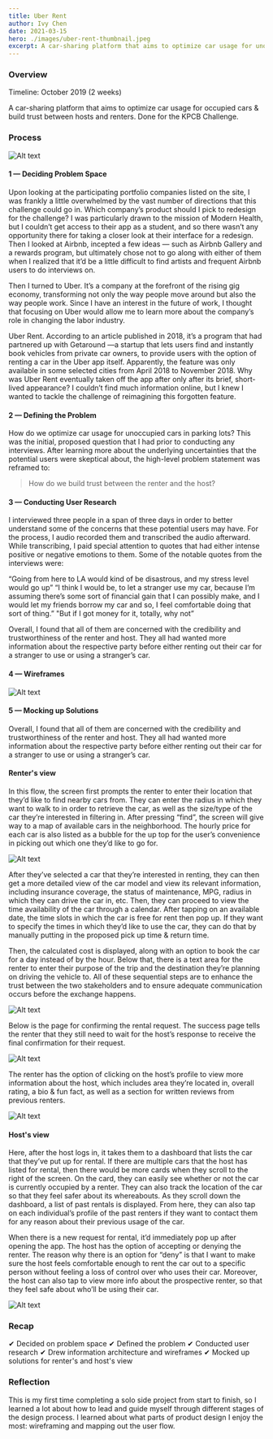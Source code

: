 ```yaml
---
title: Uber Rent
author: Ivy Chen
date: 2021-03-15
hero: ./images/uber-rent-thumbnail.jpeg
excerpt: A car-sharing platform that aims to optimize car usage for unoccupied cars & build trust between hosts and renters
---
```


### Overview

Timeline: October 2019 (2 weeks)

A car-sharing platform that aims to optimize car usage for occupied cars & build trust between hosts and renters. Done for the KPCB Challenge. 

### Process 

<div className="Image__Small">
  <img
    src="./images/timeline.png"
    title="timeline"
    alt="Alt text"
  />
</div>

#### 1 — Deciding Problem Space 

Upon looking at the participating portfolio companies listed on the site, I was frankly a little overwhelmed by the vast number of directions that this challenge could go in. Which company’s product should I pick to redesign for the challenge? I was particularly drawn to the mission of Modern Health, but I couldn’t get access to their app as a student, and so there wasn’t any opportunity there for taking a closer look at their interface for a redesign. Then I looked at Airbnb, incepted a few ideas — such as Airbnb Gallery and a rewards program, but ultimately chose not to go along with either of them when I realized that it’d be a little difficult to find artists and frequent Airbnb users to do interviews on.

Then I turned to Uber. It’s a company at the forefront of the rising gig economy, transforming not only the way people move around but also the way people work. Since I have an  interest in the future of work, I thought that focusing on Uber would allow me to learn more about the company’s role in changing the labor industry.

Uber Rent. According to an article published in 2018, it’s a program that had partnered up with Getaround —a startup that lets users find and instantly book vehicles from private car owners, to provide users with the option of renting a car in the Uber app itself. Apparently, the feature was only available in some selected cities from April 2018 to November 2018. Why was Uber Rent eventually taken off the app after only after its brief, short-lived appearance? I couldn’t find much information online, but I knew I wanted to tackle the challenge of reimagining this forgotten feature.

#### 2 — Defining the Problem 

How do we optimize car usage for unoccupied cars in parking lots? This was the initial, proposed question that I had prior to conducting any interviews. After learning more about the underlying uncertainties that the potential users were skeptical about, the high-level problem statement was reframed to:

>How do we build trust between the renter and the host?

#### 3 — Conducting User Research  

I interviewed three people in a span of three days in order to better understand some of the concerns that these potential users may have. For the process, I audio recorded them and transcribed the audio afterward. While transcribing, I paid special attention to quotes that had either intense positive or negative emotions to them. Some of the notable quotes from the interviews were:

“Going from here to LA would kind of be disastrous, and my stress level would go up”
“I think I would be, to let a stranger use my car, because I’m assuming there’s some sort of financial gain that I can possibly make, and I would let my friends borrow my car and so, I feel comfortable doing that sort of thing.”
"But if I got money for it, totally, why not”

Overall, I found that all of them are concerned with the credibility and trustworthiness of the renter and host. They all had wanted more information about the respective party before either renting out their car for a stranger to use or using a stranger’s car.


#### 4 — Wireframes

<div className="Image__Small">
  <img
    src="./images/wireframes.jpeg"
    title="wireframes"
    alt="Alt text"
  />
</div>


#### 5 — Mocking up Solutions

Overall, I found that all of them are concerned with the credibility and trustworthiness of the renter and host. They all had wanted more information about the respective party before either renting out their car for a stranger to use or using a stranger’s car.

#### Renter's view

In this flow, the screen first prompts the renter to enter their location that they’d like to find nearby cars from. They can enter the radius in which they want to walk to in order to retrieve the car, as well as the size/type of the car they’re interested in filtering in. After pressing “find”, the screen will give way to a map of available cars in the neighborhood. The hourly price for each car is also listed as a bubble for the up top for the user’s convenience in picking out which one they’d like to go for.

<div className="Image__Small">
  <img
    src="./images/renter-view.jpeg"
    title="renters"
    alt="Alt text"
  />
</div>

After they’ve selected a car that they’re interested in renting, they can then get a more detailed view of the car model and view its relevant information, including insurance coverage, the status of maintenance, MPG, radius in which they can drive the car in, etc. Then, they can proceed to view the time availability of the car through a calendar. After tapping on an available date, the time slots in which the car is free for rent then pop up. If they want to specify the times in which they’d like to use the car, they can do that by manually putting in the proposed pick up time & return time.

Then, the calculated cost is displayed, along with an option to book the car for a day instead of by the hour. Below that, there is a text area for the renter to enter their purpose of the trip and the destination they’re planning on driving the vehicle to. All of these sequential steps are to enhance the trust between the two stakeholders and to ensure adequate communication occurs before the exchange happens.

<div className="Image__Small">
  <img
    src="./images/availability.jpeg"
    title="availabilitys"
    alt="Alt text"
  />
</div>

Below is the page for confirming the rental request. The success page tells the renter that they still need to wait for the host’s response to receive the final confirmation for their request.

<div className="Image__Small">
  <img
    src="./images/confirm.jpeg"
    title="confirm"
    alt="Alt text"
  />
</div>

The renter has the option of clicking on the host’s profile to view more information about the host, which includes area they’re located in, overall rating, a bio & fun fact, as well as a section for written reviews from previous renters.

<div className="Image__Small">
  <img
    src="./images/review.jpeg"
    title="review"
    alt="Alt text"
  />
</div>

#### Host's view

Here, after the host logs in, it takes them to a dashboard that lists the car that they’ve put up for rental. If there are multiple cars that the host has listed for rental, then there would be more cards when they scroll to the right of the screen. On the card, they can easily see whether or not the car is currently occupied by a renter. They can also track the location of the car so that they feel safer about its whereabouts. As they scroll down the dashboard, a list of past rentals is displayed. From here, they can also tap on each individual’s profile of the past renters if they want to contact them for any reason about their previous usage of the car.

When there is a new request for rental, it’d immediately pop up after opening the app. The host has the option of accepting or denying the renter. The reason why there is an option for “deny” is that I want to make sure the host feels comfortable enough to rent the car out to a specific person without feeling a loss of control over who uses their car. Moreover, the host can also tap to view more info about the prospective renter, so that they feel safe about who’ll be using their car.

<div className="Image__Small">
  <img
    src="./images/host-view.jpeg"
    title="host-view"
    alt="Alt text"
  />
</div>

### Recap 

✔︎ Decided on problem space
✔︎ Defined the problem
✔︎ Conducted user research
✔︎ Drew information architecture and wireframes
✔︎ Mocked up solutions for renter's and host's view

### Reflection

This is my first time completing a solo side project from start to finish, so I learned a lot about how to lead and guide myself through different stages of the design process. I learned about what parts of product design I enjoy the most: wireframing and mapping out the user flow.